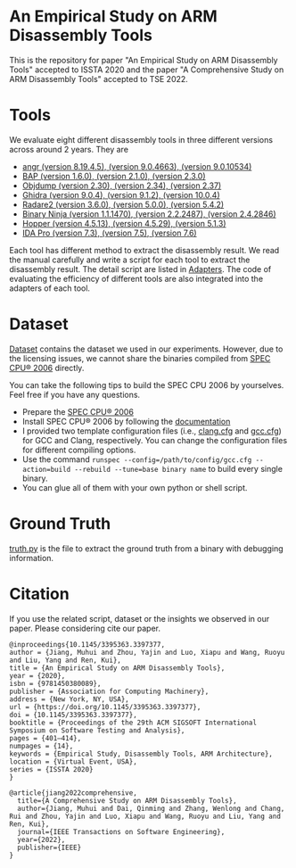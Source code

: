 # An Empirical Study on ARM Disassembly Tools
This is the repository for paper "An Empirical Study on ARM Disassembly Tools" accepted to ISSTA 2020 and the paper "A Comprehensive Study on ARM Disassembly Tools" accepted to TSE 2022.


# Tools
We evaluate eight different disassembly tools in three different versions across around 2 years. They are 
- [angr (version 8.19.4.5), (version 9.0.4663), (version 9.0.10534)](https://angr.io/) 
- [BAP (version 1.6.0), (version 2.1.0), (version 2.3.0)](https://github.comBinaryAnalysisPlatform/bap)
- [Objdump (version 2.30), (version 2.34), (version 2.37)](https://linux.die.net/man/1/objdump)
- [Ghidra (version 9.0.4), (version 9.1.2), (version 10.0.4)](https://ghidra-sre.org/)
- [Radare2 (version 3.6.0), (version 5.0.0), (version 5.4.2)](https://www.radare.org/n/radare2.html)
- [Binary Ninja (version 1.1.1470), (version 2.2.2487), (version 2.4.2846)](https://binary.ninja/) 
- [Hopper (version 4.5.13), (version 4.5.29), (version 5.1.3)](https://www.hopperapp.com/)
- [IDA Pro (version 7.3), (version 7.5), (version 7.6)](https://www.hex-rays.com/products/ida/)

Each tool has different method to extract the disassembly result. We read the manual carefully and write a script for each tool to extract the disassembly result. The detail script are listed in [Adapters](https://github.com/valour01/arm_disasssembler_study/tree/master/adapter).  The code of evaluating the efficiency of different tools are also integrated into the adapters of each tool.

# Dataset 
[Dataset](https://connectpolyu-my.sharepoint.com/:u:/g/personal/16900820r_connect_polyu_hk/ES7bXmDsLBBPvQaa_dIyZ_wB2CYoMFEYfIsnONJpNbZUdw?e=udRGIDt) contains the dataset we used in our experiments. However, due to the licensing issues, we cannot share the binaries compiled from [SPEC CPU® 2006](https://www.spec.org/cpu2006/) directly.

You can take the following tips to build the SPEC CPU 2006 by yourselves. Feel free if you have any questions. 

- Prepare the [SPEC CPU® 2006](https://www.spec.org/cpu2006/)
- Install SPEC CPU® 2006 by following the [documentation](https://www.spec.org/cpu2006/Docs/install-guide-unix.html)
- I provided two template configuration files (i.e., [clang.cfg](https://github.com/valour01/arm_disasssembler_study/blob/master/spec2006/clang.cfg) and [gcc.cfg](https://github.com/valour01/arm_disasssembler_study/blob/master/spec2006/gcc.cfg)) for GCC and Clang, respectively. You can change the configuration files for different compiling options.
- Use the command `runspec --config=/path/to/config/gcc.cfg --action=build --rebuild --tune=base binary name` to build every single binary.
- You can glue all of them with your own python or shell script.



# Ground Truth
[truth.py](https://github.com/valour01/arm_disasssembler_study/blob/master/truth.py) is the file to extract the ground truth from a binary with debugging information.


# Citation
If you use the related script, dataset or the insights we observed in our paper. Please considering cite our paper.

```
@inproceedings{10.1145/3395363.3397377,
author = {Jiang, Muhui and Zhou, Yajin and Luo, Xiapu and Wang, Ruoyu and Liu, Yang and Ren, Kui},
title = {An Empirical Study on ARM Disassembly Tools},
year = {2020},
isbn = {9781450380089},
publisher = {Association for Computing Machinery},
address = {New York, NY, USA},
url = {https://doi.org/10.1145/3395363.3397377},
doi = {10.1145/3395363.3397377},
booktitle = {Proceedings of the 29th ACM SIGSOFT International Symposium on Software Testing and Analysis},
pages = {401–414},
numpages = {14},
keywords = {Empirical Study, Disassembly Tools, ARM Architecture},
location = {Virtual Event, USA},
series = {ISSTA 2020}
}
```

```
@article{jiang2022comprehensive,
  title={A Comprehensive Study on ARM Disassembly Tools},
  author={Jiang, Muhui and Dai, Qinming and Zhang, Wenlong and Chang, Rui and Zhou, Yajin and Luo, Xiapu and Wang, Ruoyu and Liu, Yang and Ren, Kui},
  journal={IEEE Transactions on Software Engineering},
  year={2022},
  publisher={IEEE}
}
```
